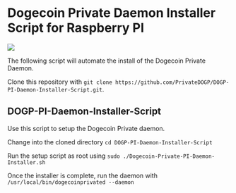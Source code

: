 # Dogecoin Private Daemon Installer Script for Raspberry PI

<img src="https://raw.githubusercontent.com/PrivateDOGP/DOGP-Project/master/github-pi.jpg">

The following script will automate the install of the Dogecoin Private Daemon.

Clone this repository with ```git clone https://github.com/PrivateDOGP/DOGP-PI-Daemon-Installer-Script.git```.

## DOGP-PI-Daemon-Installer-Script
Use this script to setup the Dogecoin Private daemon. 

Change into the cloned directory ```cd DOGP-PI-Daemon-Installer-Script```

Run the setup script as root using ```sudo ./Dogecoin-Private-PI-Daemon-Installer.sh```

Once the installer is complete, run the daemon with ```/usr/local/bin/dogecoinprivated --daemon```
